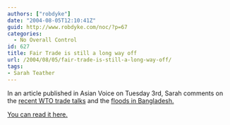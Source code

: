 ```yaml
---
authors: ["robdyke"]
date: "2004-08-05T12:10:41Z"
guid: http://www.robdyke.com/noc/?p=67
categories:
  - No Overall Control
id: 627
title: Fair Trade is still a long way off
url: /2004/08/05/fair-trade-is-still-a-long-way-off/
tags:
- Sarah Teather
---
```

In an article published in Asian Voice on Tuesday 3rd, Sarah comments on the [recent WTO trade talks](http://news.bbc.co.uk/go/click/rss/1.0/-/1/hi/business/3937745.stm) and the [floods in Bangladesh.](http://news.bbc.co.uk/2/hi/south_asia/3929217.stm)

[You can read it here.](http://blogspot.com/app/post.pyra?blogID=7315807)